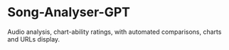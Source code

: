 # Song-Analyser-GPT
Audio analysis, chart-ability ratings, with automated comparisons, charts and URLs display.
